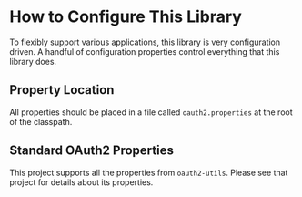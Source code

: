 # How to Configure This Library

To flexibly support various applications, this library is very configuration driven. A handful of configuration properties control everything that this library does.

## Property Location

All properties should be placed in a file called `oauth2.properties` at the root of the classpath.

## Standard OAuth2 Properties

This project supports all the properties from `oauth2-utils`. Please see that project for details about its properties.